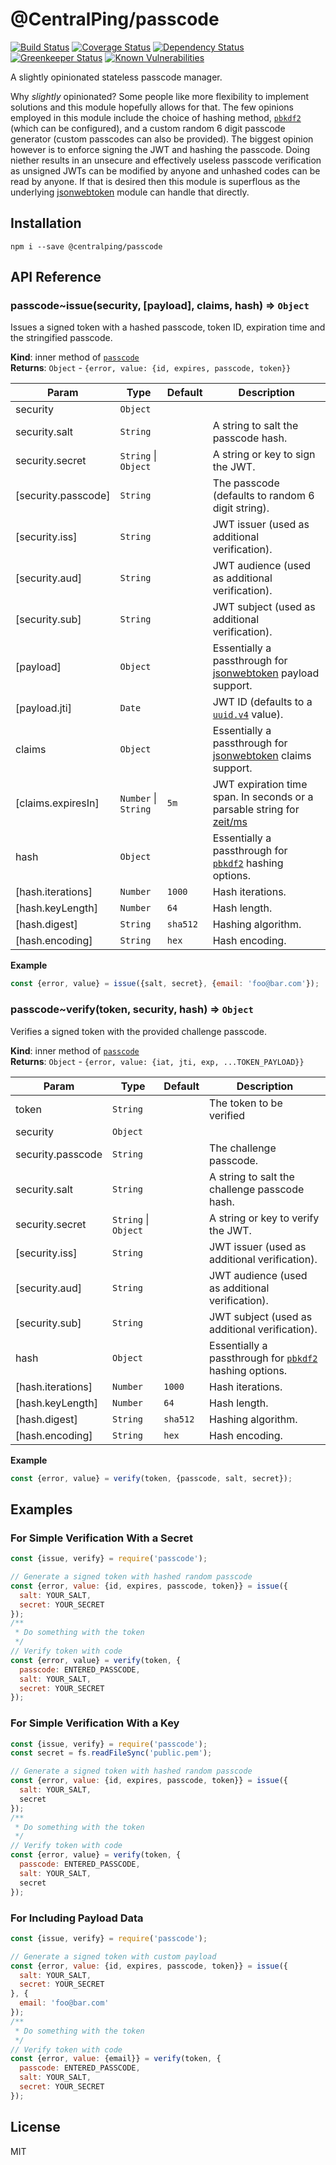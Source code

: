 # @CentralPing/passcode

[![Build Status](https://travis-ci.org/CentralPing/passcode.svg?branch=master)](https://travis-ci.org/CentralPing/passcode)
[![Coverage Status](https://coveralls.io/repos/github/CentralPing/passcode/badge.svg)](https://coveralls.io/github/CentralPing/passcode)
[![Dependency Status](https://david-dm.org/CentralPing/passcode.svg)](https://david-dm.org/CentralPing/passcode)
[![Greenkeeper Status](https://badges.greenkeeper.io/CentralPing/passcode.svg)](https://greenkeeper.io/)
[![Known Vulnerabilities](https://snyk.io/test/github/centralping/passcode/badge.svg)](https://snyk.io/test/github/centralping/passcode)

A slightly opinionated stateless passcode manager.

Why *slightly* opinionated? Some people like more flexibility to implement solutions and this module hopefully allows for that. The few opinions employed in this module include the choice of hashing method, [`pbkdf2`](https://nodejs.org/api/crypto.html#crypto_crypto_pbkdf2sync_password_salt_iterations_keylen_digest) (which can be configured), and a custom random 6 digit passcode generator (custom passcodes can also be provided). The biggest opinion however is to enforce signing the JWT and hashing the passcode. Doing niether results in an unsecure and effectively useless passcode verification as unsigned JWTs can be modified by anyone and unhashed codes can be read by anyone. If that is desired then this module is superflous as the underlying [jsonwebtoken](https://github.com/auth0/node-jsonwebtoken) module can handle that directly.

## Installation

`npm i --save @centralping/passcode`

## API Reference

<a name="module_passcode..issue"></a>

### passcode~issue(security, [payload], claims, hash) ⇒ <code>Object</code>
Issues a signed token with a hashed passcode, token ID, expiration time
 and the stringified passcode.

**Kind**: inner method of [<code>passcode</code>](#module_passcode)  
**Returns**: <code>Object</code> - `{error, value: {id, expires, passcode, token}}`  

| Param | Type | Default | Description |
| --- | --- | --- | --- |
| security | <code>Object</code> |  |  |
| security.salt | <code>String</code> |  | A string to salt the passcode hash. |
| security.secret | <code>String</code> \| <code>Object</code> |  | A string or key to sign the JWT. |
| [security.passcode] | <code>String</code> |  | The passcode (defaults to random  6 digit string). |
| [security.iss] | <code>String</code> |  | JWT issuer (used as additional verification). |
| [security.aud] | <code>String</code> |  | JWT audience (used as additional  verification). |
| [security.sub] | <code>String</code> |  | JWT subject (used as additional  verification). |
| [payload] | <code>Object</code> |  | Essentially a passthrough for [jsonwebtoken](https://github.com/auth0/node-jsonwebtoken#jwtsignpayload-secretorprivatekey-options-callback)  payload support. |
| [payload.jti] | <code>Date</code> |  | JWT ID (defaults to a [`uuid.v4`](https://github.com/kelektiv/node-uuid#version-4) value). |
| claims | <code>Object</code> |  | Essentially a passthrough for [jsonwebtoken](https://github.com/auth0/node-jsonwebtoken#jwtsignpayload-secretorprivatekey-options-callback)  claims support. |
| [claims.expiresIn] | <code>Number</code> \| <code>String</code> | <code>5m</code> | JWT expiration time span.  In seconds or a parsable string for [zeit/ms](https://github.com/zeit/ms) |
| hash | <code>Object</code> |  | Essentially a passthrough for [`pbkdf2`](https://nodejs.org/api/crypto.html#crypto_crypto_pbkdf2sync_password_salt_iterations_keylen_digest)  hashing options. |
| [hash.iterations] | <code>Number</code> | <code>1000</code> | Hash iterations. |
| [hash.keyLength] | <code>Number</code> | <code>64</code> | Hash length. |
| [hash.digest] | <code>String</code> | <code>sha512</code> | Hashing algorithm. |
| [hash.encoding] | <code>String</code> | <code>hex</code> | Hash encoding. |

**Example**  
```js
const {error, value} = issue({salt, secret}, {email: 'foo@bar.com'});
```
<a name="module_passcode..verify"></a>

### passcode~verify(token, security, hash) ⇒ <code>Object</code>
Verifies a signed token with the provided challenge passcode.

**Kind**: inner method of [<code>passcode</code>](#module_passcode)  
**Returns**: <code>Object</code> - `{error, value: {iat, jti, exp, ...TOKEN_PAYLOAD}}`  

| Param | Type | Default | Description |
| --- | --- | --- | --- |
| token | <code>String</code> |  | The token to be verified |
| security | <code>Object</code> |  |  |
| security.passcode | <code>String</code> |  | The challenge passcode. |
| security.salt | <code>String</code> |  | A string to salt the challenge passcode hash. |
| security.secret | <code>String</code> \| <code>Object</code> |  | A string or key to verify the JWT. |
| [security.iss] | <code>String</code> |  | JWT issuer (used as additional verification). |
| [security.aud] | <code>String</code> |  | JWT audience (used as additional  verification). |
| [security.sub] | <code>String</code> |  | JWT subject (used as additional  verification). |
| hash | <code>Object</code> |  | Essentially a passthrough for [`pbkdf2`](https://nodejs.org/api/crypto.html#crypto_crypto_pbkdf2sync_password_salt_iterations_keylen_digest)  hashing options. |
| [hash.iterations] | <code>Number</code> | <code>1000</code> | Hash iterations. |
| [hash.keyLength] | <code>Number</code> | <code>64</code> | Hash length. |
| [hash.digest] | <code>String</code> | <code>sha512</code> | Hashing algorithm. |
| [hash.encoding] | <code>String</code> | <code>hex</code> | Hash encoding. |

**Example**  
```js
const {error, value} = verify(token, {passcode, salt, secret});
```

## Examples

### For Simple Verification With a Secret

```js
const {issue, verify} = require('passcode');

// Generate a signed token with hashed random passcode
const {error, value: {id, expires, passcode, token}} = issue({
  salt: YOUR_SALT,
  secret: YOUR_SECRET
});
/**
 * Do something with the token
 */
// Verify token with code
const {error, value} = verify(token, {
  passcode: ENTERED_PASSCODE,
  salt: YOUR_SALT,
  secret: YOUR_SECRET
});
```

### For Simple Verification With a Key

```js
const {issue, verify} = require('passcode');
const secret = fs.readFileSync('public.pem');

// Generate a signed token with hashed random passcode
const {error, value: {id, expires, passcode, token}} = issue({
  salt: YOUR_SALT,
  secret
});
/**
 * Do something with the token
 */
// Verify token with code
const {error, value} = verify(token, {
  passcode: ENTERED_PASSCODE,
  salt: YOUR_SALT,
  secret
});
```

### For Including Payload Data

```js
const {issue, verify} = require('passcode');

// Generate a signed token with custom payload
const {error, value: {id, expires, passcode, token}} = issue({
  salt: YOUR_SALT,
  secret: YOUR_SECRET
}, {
  email: 'foo@bar.com'
});
/**
 * Do something with the token
 */
// Verify token with code
const {error, value: {email}} = verify(token, {
  passcode: ENTERED_PASSCODE,
  salt: YOUR_SALT,
  secret: YOUR_SECRET
});
```

## License

MIT
